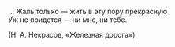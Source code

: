 ...
Жаль только — жить в эту пору прекрасную  
Уж не придется — ни мне, ни тебе.  

(Н. А. Некрасов, «Железная дорога»)  
